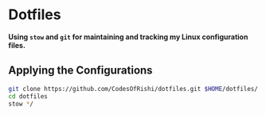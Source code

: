 # Dotfiles

**Using `stow` and `git` for maintaining and tracking my Linux configuration files.**

## Applying the Configurations

```bash
git clone https://github.com/CodesOfRishi/dotfiles.git $HOME/dotfiles/
cd dotfiles
stow */
```
